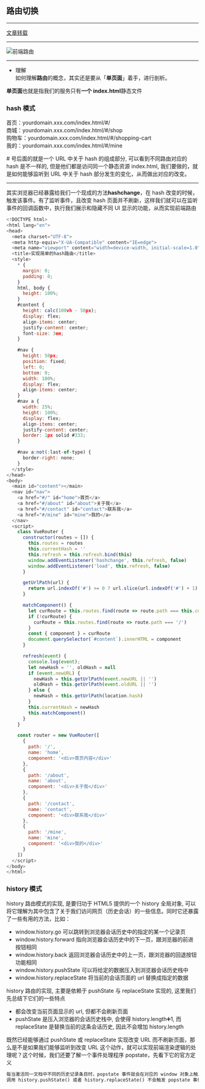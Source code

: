 ## 路由切换

---

[文章转载](https://juejin.cn/post/7127143415879303204)

---

![前端路由](https://p3-juejin.byteimg.com/tos-cn-i-k3u1fbpfcp/8dbd5db8c31b4d27a0123bf1a50a9b20~tplv-k3u1fbpfcp-zoom-crop-mark:3024:3024:3024:1702.awebp?)

---

- 理解  
  如何理解**路由**的概念，其实还是要从「**单页面**」着手，进行剖析。

**单页面**也就是指我们的服务只有**一个 index.html**静态文件

### hash 模式

首页：yourdomain.xxx.com/index.html/#/  
商城：yourdomain.xxx.com/index.html/#/shop  
购物车：yourdomain.xxx.com/index.html/#/shopping-cart  
我的：yourdomain.xxx.com/index.html/#/mine

\# 号后面的就是一个 URL 中关于 hash 的组成部分, 可以看到不同路由对应的 hash 是不一样的, 但是他们都是访问同一个静态资源 index.html, 我们要做的，就是如何能够监听到 URL 中关于 hash 部分发生的变化，从而做出对应的改变。

---

其实浏览器已经暴露给我们一个现成的方法**hashchange**，在 hash 改变的时候，触发该事件。有了监听事件，且改变 hash 页面并不刷新，这样我们就可以在监听事件的回调函数中，执行我们展示和隐藏不同 UI 显示的功能，从而实现前端路由

```js hash模式路由简单实现
<!DOCTYPE html>
<html lang="en">
<head>
  <meta charset="UTF-8">
  <meta http-equiv="X-UA-Compatible" content="IE=edge">
  <meta name="viewport" content="width=device-width, initial-scale=1.0">
  <title>实现简单的hash路由</title>
  <style>
    * {
      margin: 0;
      padding: 0;
    }
    html, body {
      height: 100%;
    }
    #content {
      height: calc(100vh - 50px);
      display: flex;
      align-items: center;
      justify-content: center;
      font-size: 3em;
    }

    #nav {
      height: 50px;
      position: fixed;
      left: 0;
      bottom: 0;
      width: 100%;
      display: flex;
      align-items: center;
    }
    #nav a {
      width: 25%;
      height: 100%;
      display: flex;
      align-items: center;
      justify-content: center;
      border: 1px solid #333;
    }

    #nav a:not(:last-of-type) {
      border-right: none;
    }
  </style>
</head>
<body>
  <main id="content"></main>
  <nav id="nav">
    <a href="#/" id="home">首页</a>
    <a href="#/about" id="about">关于我</a>
    <a href="#/contact" id="contact">联系我</a>
    <a href="#/mine" id="mine">我的</a>
  </nav>
  <script>
    class VueRouter {
      constructor(routes = []) {
        this.routes = routes
        this.currentHash = ''
        this.refresh = this.refresh.bind(this)
        window.addEventListener('hashchange', this.refresh, false)
        window.addEventListener('load', this.refresh, false)
      }

      getUrlPath(url) {
        return url.indexOf('#') >= 0 ? url.slice(url.indexOf('#') + 1) : '/'
      }

      matchComponent() {
        let curRoute = this.routes.find(route => route.path === this.currentHash)
        if (!curRoute) {
          curRoute = this.routes.find(route => route.path === '/')
        }
        const { component } = curRoute
        document.querySelector(`#content`).innerHTML = component
      }

      refresh(event) {
        console.log(event);
        let newHash = '', oldHash = null
        if (event.newURL) {
          newHash = this.getUrlPath(event.newURL || '')
          oldHash = this.getUrlPath(event.oldURL || '')
        } else {
          newHash = this.getUrlPath(location.hash)
        }
        this.currentHash = newHash
        this.matchComponent()
      }
    }

    const router = new VueRouter([
      {
        path: '/',
        name: 'home',
        component: '<div>首页内容</div>'
      },
      {
        path: '/about',
        name: 'about',
        component: '<div>关于我</div>'
      },
      {
        path: '/contact',
        name: 'contact',
        component: '<div>联系我</div>'
      },
      {
        path: '/mine',
        name: 'mine',
        component: '<div>我的</div>'
      }
    ])
  </script>
</body>
</html>
```

### history 模式

history 路由模式的实现, 是要归功于 HTML5 提供的一个 history 全局对象, 可以将它理解为其中包含了关于我们访问网页（历史会话）的一些信息。同时它还暴露了一些有用的方法，比如：

- window.history.go 可以跳转到浏览器会话历史中的指定的某一个记录页
- window.history.forward 指向浏览器会话历史中的下一页，跟浏览器的前进按钮相同
- window.history.back 返回浏览器会话历史中的上一页，跟浏览器的回退按钮功能相同
- window.history.pushState 可以将给定的数据压入到浏览器会话历史栈中
- window.history.replaceState 将当前的会话页面的 url 替换成指定的数据

history 路由的实现, 主要是依赖于 pushState 与 replaceState 实现的, 这里我们先总结下它们的一些特点

- 都会改变当前页面显示的 url, 但都不会刷新页面
- pushState 是压入浏览器的会话历史栈中, 会使得 history.length➕1, 而 replaceState 是替换当前的这条会话历史, 因此不会增加 history.length

既然已经能够通过 pushState 或 replaceState 实现改变 URL 而不刷新页面，那么是不是如果我们能够监听到改变 URL 这个动作，就可以实现前端渲染逻辑的处理呢？这个时候，我们还要了解一个事件处理程序 popstate，先看下它的官方定义

```markdown
每当激活同一文档中不同的历史记录条目时，popstate 事件就会在对应的 window 对象上触发。如果当前处于激活状态的历史记录条目是由 history.pushState() 方法创建的或者是由 history.replaceState() 方法修改的，则 popstate 事件的 state 属性包含了这个历史记录条目的 state 对象的一个拷贝。
调用 history.pushState() 或者 history.replaceState() 不会触发 popstate 事件。popstate 事件只会在浏览器某些行为下触发，比如点击后退按钮（或者在 JavaScript 中调用 history.back() 方法）。即，在同一文档的两个历史记录条目之间导航会触发该事件。
```
